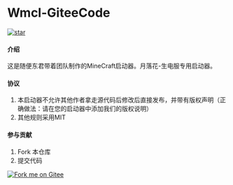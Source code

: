 # Wmcl-GiteeCode
<a href='https://gitee.com/blog-shuyi/wmcl-gitee-code/stargazers'><img src='https://gitee.com/blog-shuyi/wmcl-gitee-code/badge/star.svg?theme=white' alt='star'></img></a>
#### 介绍
这是随便东君带着团队制作的MineCraft启动器。月落花-生电服专用启动器。

#### 协议
1. 本启动器不允许其他作者拿走源代码后修改后直接发布，并带有版权声明（正确做法：请在您的启动器中添加我们的版权说明）
2. 其他规则采用MIT

#### 参与贡献

1.  Fork 本仓库
2.  提交代码


<a href='https://gitee.com/blog-shuyi/wmcl-gitee-code'><img src='https://gitee.com/blog-shuyi/wmcl-gitee-code/widgets/widget_3.svg' alt='Fork me on Gitee'></img></a>